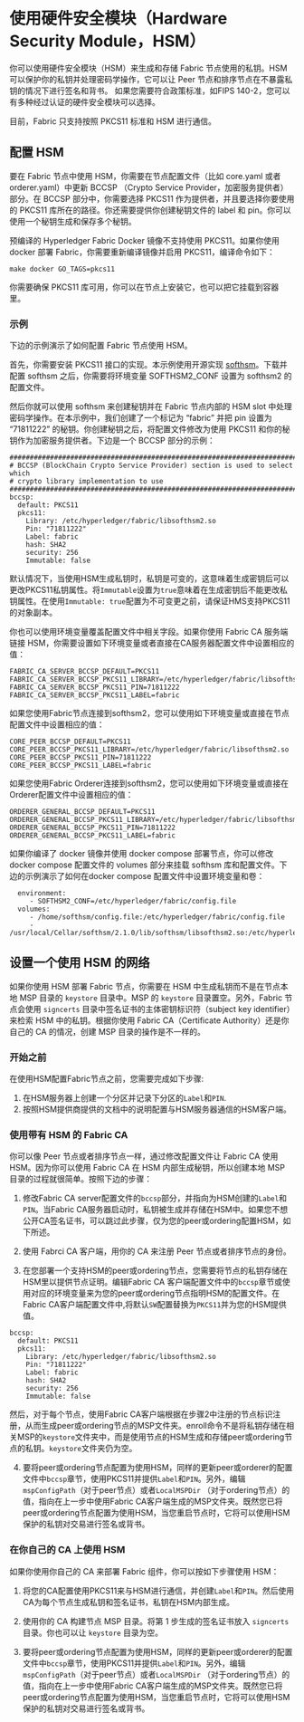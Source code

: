 # 使用硬件安全模块（Hardware Security Module，HSM）

你可以使用硬件安全模块（HSM）来生成和存储 Fabric 节点使用的私钥。HSM 可以保护你的私钥并处理密码学操作，它可以让 Peer 节点和排序节点在不暴露私钥的情况下进行签名和背书。
如果您需要符合政策标准，如FIPS 140-2，您可以有多种经过认证的硬件安全模块可以选择。

目前，Fabric 只支持按照 PKCS11 标准和 HSM 进行通信。

## 配置 HSM

要在 Fabric 节点中使用 HSM，你需要在节点配置文件（比如 core.yaml 或者 orderer.yaml）中更新 BCCSP （Crypto Service Provider，加密服务提供者）部分。在 BCCSP 部分中，你需要选择 PKCS11 作为提供者，并且要选择你要使用的 PKCS11 库所在的路径。你还需要提供你创建秘钥文件的 label 和 pin。你可以使用一个秘钥生成和保存多个秘钥。

预编译的 Hyperledger Fabric Docker 镜像不支持使用 PKCS11。如果你使用 docker 部署 Fabric，你需要重新编译镜像并启用 PKCS11，编译命令如下：
```
make docker GO_TAGS=pkcs11
```
你需要确保 PKCS11 库可用，你可以在节点上安装它，也可以把它挂载到容器里。

### 示例

下边的示例演示了如何配置 Fabric 节点使用 HSM。

首先，你需要安装 PKCS11 接口的实现。本示例使用开源实现 [softhsm](https://github.com/opendnssec/SoftHSMv2)。下载并配置 softhsm 之后，你需要将环境变量 SOFTHSM2_CONF 设置为 softhsm2 的配置文件。

然后你就可以使用 softhsm 来创建秘钥并在 Fabric 节点内部的 HSM slot 中处理密码学操作。在本示例中，我们创建了一个标记为 “fabric” 并把 pin 设置为 “71811222” 的秘钥。你创建秘钥之后，将配置文件修改为使用 PKCS11 和你的秘钥作为加密服务提供者。下边是一个 BCCSP 部分的示例：

```
#############################################################################
# BCCSP (BlockChain Crypto Service Provider) section is used to select which
# crypto library implementation to use
#############################################################################
bccsp:
  default: PKCS11
  pkcs11:
    Library: /etc/hyperledger/fabric/libsofthsm2.so
    Pin: "71811222"
    Label: fabric
    hash: SHA2
    security: 256
    Immutable: false
```

默认情况下，当使用HSM生成私钥时，私钥是可变的，这意味着生成密钥后可以更改PKCS11私钥属性。将`Immutable`设置为`true`意味着在生成密钥后不能更改私钥属性。在使用`Immutable: true`配置为不可变更之前，请保证HMS支持PKCS11的对象副本。

你也可以使用环境变量覆盖配置文件中相关字段。如果你使用 Fabric CA 服务端链接 HSM，你需要设置如下环境变量或者直接在CA服务器配置文件中设置相应的值：

```
FABRIC_CA_SERVER_BCCSP_DEFAULT=PKCS11
FABRIC_CA_SERVER_BCCSP_PKCS11_LIBRARY=/etc/hyperledger/fabric/libsofthsm2.so
FABRIC_CA_SERVER_BCCSP_PKCS11_PIN=71811222
FABRIC_CA_SERVER_BCCSP_PKCS11_LABEL=fabric
```

如果您使用Fabric节点连接到softhsm2，您可以使用如下环境变量或直接在节点配置文件中设置相应的值：

```
CORE_PEER_BCCSP_DEFAULT=PKCS11
CORE_PEER_BCCSP_PKCS11_LIBRARY=/etc/hyperledger/fabric/libsofthsm2.so
CORE_PEER_BCCSP_PKCS11_PIN=71811222
CORE_PEER_BCCSP_PKCS11_LABEL=fabric
```

如果您使用Fabric Orderer连接到softhsm2，您可以使用如下环境变量或直接在Orderer配置文件中设置相应的值：

```
ORDERER_GENERAL_BCCSP_DEFAULT=PKCS11
ORDERER_GENERAL_BCCSP_PKCS11_LIBRARY=/etc/hyperledger/fabric/libsofthsm2.so
ORDERER_GENERAL_BCCSP_PKCS11_PIN=71811222
ORDERER_GENERAL_BCCSP_PKCS11_LABEL=fabric
```

如果你编译了 docker 镜像并使用 docker compose 部署节点，你可以修改 docker compose 配置文件的 volumes 部分来挂载 softhsm 库和配置文件。下边的示例演示了如何在docker compose 配置文件中设置环境变量和卷：
```
  environment:
     - SOFTHSM2_CONF=/etc/hyperledger/fabric/config.file
  volumes:
     - /home/softhsm/config.file:/etc/hyperledger/fabric/config.file
     - /usr/local/Cellar/softhsm/2.1.0/lib/softhsm/libsofthsm2.so:/etc/hyperledger/fabric/libsofthsm2.so
```

## 设置一个使用 HSM 的网络

如果你使用 HSM 部署 Fabric 节点，你需要在 HSM 中生成私钥而不是在节点本地 MSP 目录的 `keystore` 目录中。MSP 的 `keystore` 目录置空。另外，Fabric 节点会使用 `signcerts` 目录中签名证书的主体密钥标识符（subject key identifier）来检索 HSM 中的私钥。根据你使用 Fabric CA（Certificate Authority）还是你自己的 CA 的情况，创建 MSP 目录的操作是不一样的。

### 开始之前

在使用HSM配置Fabric节点之前，您需要完成如下步骤:

1. 在HSM服务器上创建一个分区并记录下分区的`Label`和`PIN`.
2. 按照HSM提供商提供的文档中的说明配置与HSM服务器通信的HSM客户端。

### 使用带有 HSM 的 Fabric CA

你可以像 Peer 节点或者排序节点一样，通过修改配置文件让 Fabric CA 使用 HSM。因为你可以使用 Fabric CA 在 HSM 内部生成秘钥，所以创建本地 MSP 目录的过程就很简单。按照下边的步骤：

1. 修改Fabric CA server配置文件的`bccsp`部分，并指向为HSM创建的`Label`和`PIN`。当Fabric CA服务器启动时，私钥被生成并存储在HSM中。如果您不想公开CA签名证书，可以跳过此步骤，仅为您的peer或ordering配置HSM，如下所述。

2. 使用 Fabrci CA 客户端，用你的 CA 来注册 Peer 节点或者排序节点的身份。

3. 在您部署一个支持HSM的peer或ordering节点，您需要将节点的私钥存储在HSM里以提供节点证明。编辑Fabric CA 客户端配置文件中的`bccsp`章节或使用对应的环境变量来为您的peer或ordering节点指明HSM的配置文件。在Fabric CA客户端配置文件中,将默认`SW`配置替换为`PKCS11`并为您的HSM提供值。

  ```
  bccsp:
    default: PKCS11
    pkcs11:
      Library: /etc/hyperledger/fabric/libsofthsm2.so
      Pin: "71811222"
      Label: fabric
      hash: SHA2
      security: 256
      Immutable: false
  ```

  然后，对于每个节点，使用Fabric CA客户端根据在步骤2中注册的节点标识注册，从而生成peer或ordering节点的MSP文件夹。enroll命令不是将私钥存储在相关MSP的`keystore`文件夹中，而是使用节点的HSM生成和存储peer或ordering节点的私钥。`keystore`文件夹仍为空。

4. 要将peer或ordering节点配置为使用HSM，同样的更新peer或orderer的配置文件中`bccsp`章节，使用PKCS11并提供`Label`和`PIN`。另外，编辑 `mspConfigPath`（对于peer节点）或者`LocalMSPDir` （对于ordering节点）的值，指向在上一步中使用Fabric CA客户端生成的MSP文件夹。既然您已将peer或ordering节点配置为使用HSM，当您重启节点时，它将可以使用HSM保护的私钥对交易进行签名或背书。

### 在你自己的 CA 上使用 HSM

如果你使用你自己的 CA 来部署 Fabric 组件，你可以按如下步骤使用 HSM：

1. 将您的CA配置使用PKCS11来与HSM进行通信，并创建`Label`和`PIN`。然后使用CA为每个节点生成私钥和签名证书，私钥在HSM内部生成。

2. 使用你的 CA 构建节点 MSP 目录。将第 1 步生成的签名证书放入 `signcerts` 目录。你也可以让 `keystore` 目录为空。

3. 要将peer或ordering节点配置为使用HSM，同样的更新peer或orderer的配置文件中`bccsp`章节，使用PKCS11并提供`Label`和`PIN`。另外，编辑 `mspConfigPath`（对于peer节点）或者`LocalMSPDir` （对于ordering节点）的值，指向在上一步中使用Fabric CA客户端生成的MSP文件夹。既然您已将peer或ordering节点配置为使用HSM，当您重启节点时，它将可以使用HSM保护的私钥对交易进行签名或背书。

<!--- Licensed under Creative Commons Attribution 4.0 International License
https://creativecommons.org/licenses/by/4.0/ -->
